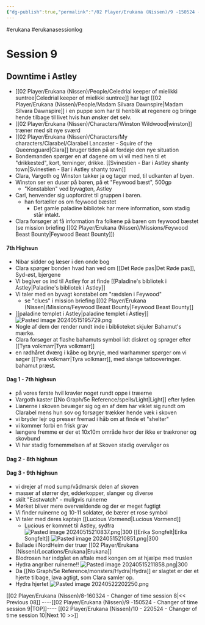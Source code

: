 ```yaml
---
{"dg-publish":true,"permalink":"/02 Player/Erukana (Nissen)/9 -150524 - Changer of time session 9/"}
---
```


#erukana #erukanasessionlog 

# Session 9 
## Downtime i Astley
- [[02 Player/Erukana (Nissen)/People/Celedrial keeper of mielikki suntree\|Celedrial keeper of mielikki suntree]] har lagt [[02 Player/Erukana (Nissen)/People/Madam Silvara Dawnspire\|Madam Silvara Dawnspire]] i en puppe som har til henblik at regenere og bringe hende tilbage til livet hvis hun ønsker det selv.
- [[02 Player/Erukana (Nissen)/Characters/Winston Wildwood\|winston]] træner med sit nye sværd
- [[02 Player/Erukana (Nissen)/Characters/My characters/Clarabel/Clarabel Lancaster - Squire of the Queensguard\|Clara]] bruger tiden på at fordøje den nye situation 
- Bondemanden spørger en af dagene om vi vil med hen til et "drikkested", kort, terninger, drikke. [[Svinestien - Bar i Astley shanty town\|Svinestien - Bar i Astley shanty town]]
- Clara, Vargoth og Winston takker ja og tager med, til udkanten af byen. 
- Winston ser en dusør på baren, på et "Feywood bæst", 500gp
	- "Konstablen" ved byvagten, Astley 
- Carl, henvender sig uopfordret til gruppen i baren. 
	- han fortæller os om feywood bæstet
		- Det gamle paladine bibliotek har mere information, som stadig står intakt.
- Clara forsøger at få information fra folkene på baren om feywood bæstet (se mission briefing [[02 Player/Erukana (Nissen)/Missions/Feywood Beast Bounty\|Feywood Beast Bounty]])
#### 7th Highsun 
- Nibar sidder og læser i den onde bog 
- Clara spørger bonden hvad han ved om [[Det Røde pas\|Det Røde pas]], Syd-øst, bjergene 
- Vi begiver os ind til Astley for at finde [[Paladine's bibliotek i Astley\|Paladine's bibliotek i Astley]] 
- Vi taler med en byvagt konstabel om "rædslen i Feywood"
	- se "clues" i mission briefing [[02 Player/Erukana (Nissen)/Missions/Feywood Beast Bounty\|Feywood Beast Bounty]]
- [[paladine templet i Astley\|paladine templet i Astley]]
![Pasted image 20240515195729.png](/img/user/10%20Attachments/Pasted%20image%2020240515195729.png)
- Nogle af dem der render rundt inde i biblioteket skjuler Bahamut's mærke.
- Clara forsøger at flashe bahamuts symbol lidt diskret og sprøger efter [[Tyra volkmarr\|Tyra volkmarr]]
- en rødhåret dværg i kåbe og brynje, med warhammer spørger om vi søger [[Tyra volkmarr\|Tyra volkmarr]], med slange tattooveringer. bahamut præst.
#### Dag 1 - 7th highsun
- på vores første hvil kravler noget rundt oppe i træerne
- Vargoth kaster [[No Graph/5e Reference/spells/Light\|Light]] efter lyden 
- Lianerne i skoven bevæger sig og en af dem har viklet sig rundt om Clarabel mens hun sov og forsøger trækker hende væk i skoven 
- vi bryder lejr og presser fremad i håb om at finde et "shelter"
- vi kommer forbi en frisk grav 
- længere fremme er der et 10x10m område hvor der ikke er trækroner og skovbund
- Vi har stadig fornemmelsen af at Skoven stadig overvåger os
#### Dag 2 - 8th highsun 
#### Dag 3 - 9th highsun 
- vi drejer af mod sump/vådmarsk delen af skoven 
- masser af størrer dyr, edderkopper, slanger og diverse 
- skilt "Eastwatch" - muligvis ruinerne 
- Mørket bliver mere overvældende og der er meget fugtigt
- Vi finder ruinerne og 10-11 soldater, de bærer et rose symbol 
- Vi taler med deres kaptajn [[Lucious Vormend\|Lucious Vormend]]
	- Lucious er kommet til Astley, sydfra 
![Pasted image 20240515210837.png|300](/img/user/10%20Attachments/Pasted%20image%2020240515210837.png)
[[Erika Songfelt\|Erika Songfelt]]
![Pasted image 20240515210851.png|300](/img/user/10%20Attachments/Pasted%20image%2020240515210851.png)
- Ballade i NordHeim der truer [[02 Player/Erukana (Nissen)/Locations/Erukana\|Erukana]] 
- Blodrosen har indgået en aftale med kongen om at hjælpe med truslen 
- Hydra angriber ruinerne!! 
![Pasted image 20240515211858.png|300](/img/user/10%20Attachments/Pasted%20image%2020240515211858.png)
- Da [[No Graph/5e Reference/monsters/Hydra\|Hydra]] er slagtet er der et hjerte tilbage, lava agtigt, som Clara samler op. 
- Hydra hjertet ![Pasted image 20240522202250.png](/img/user/10%20Attachments/Pasted%20image%2020240522202250.png)

[[02 Player/Erukana (Nissen)/8-160324 - Changer of time session 8\|<< Previous 08]] ----[[02 Player/Erukana (Nissen)/9 -150524 - Changer of time session 9\|TOP]]---- [[02 Player/Erukana (Nissen)/10 - 220524 - Changer of time session 10\|Next 10 >>]]